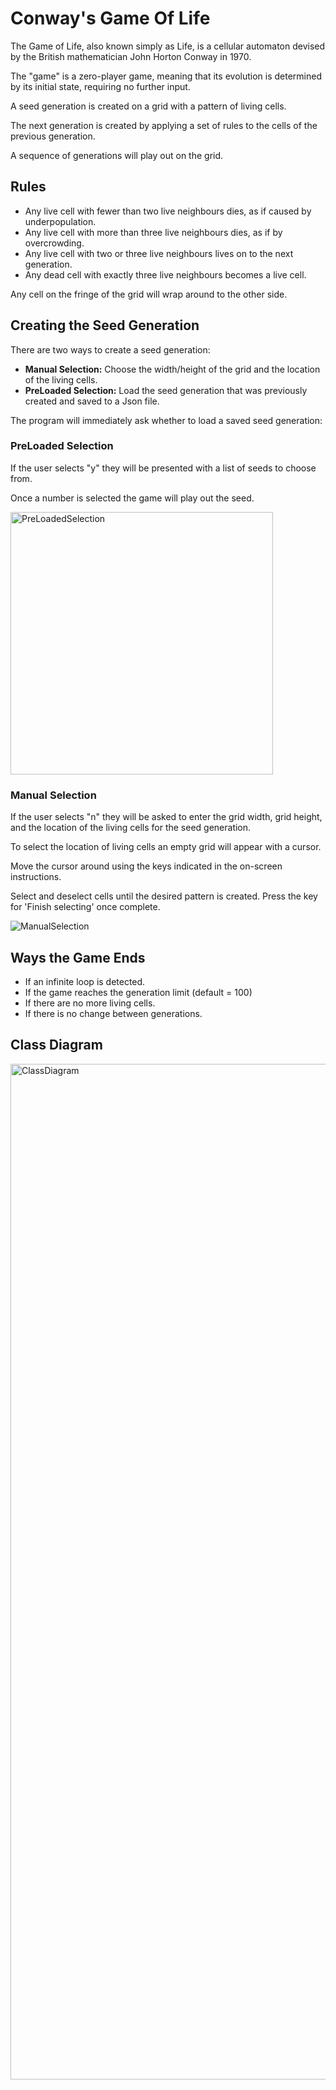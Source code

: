 # Conway's Game Of Life

The Game of Life, also known simply as Life, is a cellular automaton devised by the British mathematician John Horton Conway in 1970.

The "game" is a zero-player game, meaning that its evolution is determined by its initial state, requiring no further input.

A seed generation is created on a grid with a pattern of living cells.

The next generation is created by applying a set of rules to the cells of the previous generation.

A sequence of generations will play out on the grid.


## Rules

- Any live cell with fewer than two live neighbours dies, as if caused by underpopulation.
- Any live cell with more than three live neighbours dies, as if by overcrowding.
- Any live cell with two or three live neighbours lives on to the next generation.
- Any dead cell with exactly three live neighbours becomes a live cell.

Any cell on the fringe of the grid will wrap around to the other side.

## Creating the Seed Generation

There are two ways to create a seed generation:
- **Manual Selection:** Choose the width/height of the grid and the location of the living cells.
- **PreLoaded Selection:** Load the seed generation that was previously created and saved to a Json file. 

The program will immediately ask whether to load a saved seed generation:

### PreLoaded Selection

If the user selects "y" they will be presented with a list of seeds to choose from. 

Once a number is selected the game will play out the seed.

<img width="420" alt="PreLoadedSelection" src="https://user-images.githubusercontent.com/88356611/151725164-45cb3688-fc47-46f4-8894-997a9031f4e5.png">

### Manual Selection

If the user selects "n" they will be asked to enter the grid width, grid height, and the location of the living cells for the seed generation.

To select the location of living cells an empty grid will appear with a cursor.

Move the cursor around using the keys indicated in the on-screen instructions.

Select and deselect cells until the desired pattern is created. Press the key for 'Finish selecting' once complete.

![ManualSelection](https://user-images.githubusercontent.com/88356611/151719605-02d50f1d-8747-4c01-b033-4a4244436a28.png)

## Ways the Game Ends

- If an infinite loop is detected.
- If the game reaches the generation limit (default = 100)
- If there are no more living cells.
- If there is no change between generations.

## Class Diagram

<img width="1625" alt="ClassDiagram" src="https://user-images.githubusercontent.com/88356611/151871237-c538eb76-7393-4cd9-9f7a-b313bd564f89.png">

